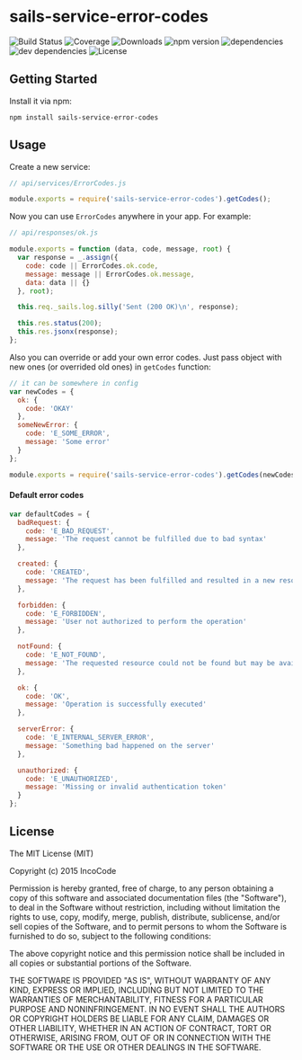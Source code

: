 # sails-service-error-codes

![Build Status](https://img.shields.io/travis/IncoCode/sails-service-error-codes.svg) ![Coverage](https://img.shields.io/coveralls/IncoCode/sails-service-error-codes.svg) ![Downloads](https://img.shields.io/npm/dm/sails-service-error-codes.svg) ![npm version](https://img.shields.io/npm/v/sails-service-error-codes.svg) ![dependencies](https://img.shields.io/david/IncoCode/sails-service-error-codes.svg) ![dev dependencies](https://img.shields.io/david/dev/IncoCode/sails-service-error-codes.svg) ![License](https://img.shields.io/npm/l/sails-service-error-codes.svg)



## Getting Started

Install it via npm:

```shell
npm install sails-service-error-codes
```

## Usage

Create a new service:
```javascript
// api/services/ErrorCodes.js

module.exports = require('sails-service-error-codes').getCodes();
```

Now you can use ```ErrorCodes``` anywhere in your app. For example:
```javascript
// api/responses/ok.js

module.exports = function (data, code, message, root) {
  var response = _.assign({
    code: code || ErrorCodes.ok.code,
    message: message || ErrorCodes.ok.message,
    data: data || {}
  }, root);

  this.req._sails.log.silly('Sent (200 OK)\n', response);

  this.res.status(200);
  this.res.jsonx(response);
};
```

Also you can override or add your own error codes. Just pass object with new ones (or overrided old ones) in ```getCodes``` function:
```javascript
// it can be somewhere in config
var newCodes = {
  ok: {
    code: 'OKAY'
  },
  someNewError: {
    code: 'E_SOME_ERROR',
    message: 'Some error'
  }
};

module.exports = require('sails-service-error-codes').getCodes(newCodes);
```

#### Default error codes
```javascript
var defaultCodes = {
  badRequest: {
    code: 'E_BAD_REQUEST',
    message: 'The request cannot be fulfilled due to bad syntax'
  },

  created: {
    code: 'CREATED',
    message: 'The request has been fulfilled and resulted in a new resource being created'
  },

  forbidden: {
    code: 'E_FORBIDDEN',
    message: 'User not authorized to perform the operation'
  },

  notFound: {
    code: 'E_NOT_FOUND',
    message: 'The requested resource could not be found but may be available again in the future'
  },

  ok: {
    code: 'OK',
    message: 'Operation is successfully executed'
  },

  serverError: {
    code: 'E_INTERNAL_SERVER_ERROR',
    message: 'Something bad happened on the server'
  },

  unauthorized: {
    code: 'E_UNAUTHORIZED',
    message: 'Missing or invalid authentication token'
  }
};
```

## License

The MIT License (MIT)

Copyright (c) 2015 IncoCode

Permission is hereby granted, free of charge, to any person obtaining a copy
of this software and associated documentation files (the "Software"), to deal
in the Software without restriction, including without limitation the rights
to use, copy, modify, merge, publish, distribute, sublicense, and/or sell
copies of the Software, and to permit persons to whom the Software is
furnished to do so, subject to the following conditions:

The above copyright notice and this permission notice shall be included in all
copies or substantial portions of the Software.

THE SOFTWARE IS PROVIDED "AS IS", WITHOUT WARRANTY OF ANY KIND, EXPRESS OR
IMPLIED, INCLUDING BUT NOT LIMITED TO THE WARRANTIES OF MERCHANTABILITY,
FITNESS FOR A PARTICULAR PURPOSE AND NONINFRINGEMENT. IN NO EVENT SHALL THE
AUTHORS OR COPYRIGHT HOLDERS BE LIABLE FOR ANY CLAIM, DAMAGES OR OTHER
LIABILITY, WHETHER IN AN ACTION OF CONTRACT, TORT OR OTHERWISE, ARISING FROM,
OUT OF OR IN CONNECTION WITH THE SOFTWARE OR THE USE OR OTHER DEALINGS IN THE
SOFTWARE.
